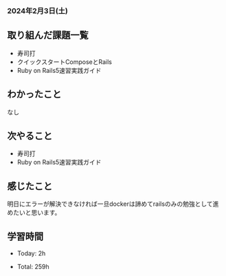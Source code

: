 ### 2024年2月3日(土)

## 取り組んだ課題一覧

- 寿司打
- クイックスタートComposeとRails
- Ruby on Rails5速習実践ガイド

## わかったこと
なし

## 次やること

- 寿司打
- Ruby on Rails5速習実践ガイド

## 感じたこと

明日にエラーが解決できなければ一旦dockerは諦めてrailsのみの勉強として進めたいと思います。

## 学習時間

- Today: 2h

- Total: 259h